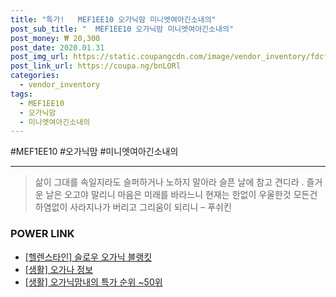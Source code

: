 ```yaml
--- 
title: "특가!   MEF1EE10 오가닉맘 미니엣여아긴소내의" 
post_sub_title: "  MEF1EE10 오가닉맘 미니엣여아긴소내의" 
post_money: ₩ 20,300 
post_date: 2020.01.31 
post_img_url: https://static.coupangcdn.com/image/vendor_inventory/fdcf/89065c4eeabce578d02962d6f7e0f62b34fce9ebcf479a10fddd99dca35d.jpg 
post_link_url: https://coupa.ng/bnLORl 
categories: 
  - vendor_inventory 
tags: 
  - MEF1EE10 
  - 오가닉맘 
  - 미니엣여아긴소내의 
--- 
```

  #MEF1EE10 #오가닉맘 #미니엣여아긴소내의 
<hr> 

> 삶이 그대를 속일지라도 슬퍼하거나 노하지 말아라 슬픈 날에 참고 견디라 . 즐거운 날은 오고야 말리니 마음은 미래를 바라느니 현재는 한없이 우울한것 모든건 하염없이 사라지나가 버리고 그리움이 되리니 – 푸쉬킨 


### POWER LINK

* <a href="https://blog.naver.com/fasyy4321/221789743433" target="_blank">[헬렌스타인] 슬로우 오가닉 블랭킷</a>
* <a href="https://blog.naver.com/fasyy4321/221764612506" target="_blank"> [생활] 오가나 정보 </a>
* <a href="https://blog.naver.com/sakai111/221791483628" target="_blank"> [생활] 오가닉맘내의 특가 순위 ~50위</a>
